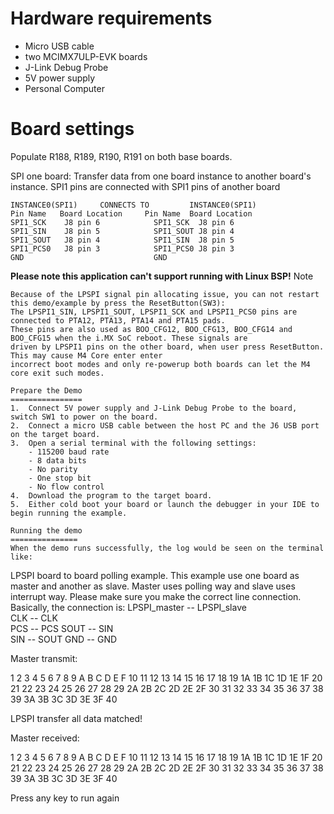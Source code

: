 Hardware requirements
=====================
- Micro USB cable
- two MCIMX7ULP-EVK boards
- J-Link Debug Probe
- 5V power supply
- Personal Computer

Board settings
==============
Populate R188, R189, R190, R191 on both base boards.

SPI one board:
Transfer data from one board instance to another board's instance.
SPI1 pins are connected with SPI1 pins of another board
~~~~~~~~~~~~~~~~~~~~~~~~~~~~~~~~~~~~~~~~~~~~~~~~~~~~~~
INSTANCE0(SPI1)     CONNECTS TO         INSTANCE0(SPI1)
Pin Name   Board Location     Pin Name  Board Location
SPI1_SCK    J8 pin 6            SPI1_SCK  J8 pin 6
SPI1_SIN    J8 pin 5            SPI1_SOUT J8 pin 4
SPI1_SOUT   J8 pin 4            SPI1_SIN  J8 pin 5
SPI1_PCS0   J8 pin 3            SPI1_PCS0 J8 pin 3
GND                             GND
~~~~~~~~~~~~~~~~~~~~~~~~~~~~~~~~~~~~~~~~~~~~~~~~~~~~~~

**Please note this application can't support running with Linux BSP!**
Note
~~~~~~~~~~~~~~
Because of the LPSPI signal pin allocating issue, you can not restart this demo/example by press the ResetButton(SW3):
The LPSPI1_SIN, LPSPI1_SOUT, LPSPI1_SCK and LPSPI1_PCS0 pins are connected to PTA12, PTA13, PTA14 and PTA15 pads.
These pins are also used as BOO_CFG12, BOO_CFG13, BOO_CFG14 and BOO_CFG15 when the i.MX SoC reboot. These signals are
driven by LPSPI1 pins on the other board, when user press ResetButton. This may cause M4 Core enter enter
incorrect boot modes and only re-powerup both boards can let the M4 core exit such modes.

Prepare the Demo
================
1.  Connect 5V power supply and J-Link Debug Probe to the board, switch SW1 to power on the board.
2.  Connect a micro USB cable between the host PC and the J6 USB port on the target board.
3.  Open a serial terminal with the following settings:
    - 115200 baud rate
    - 8 data bits
    - No parity
    - One stop bit
    - No flow control
4.  Download the program to the target board.
5.  Either cold boot your board or launch the debugger in your IDE to begin running the example.

Running the demo
===============
When the demo runs successfully, the log would be seen on the terminal like:

~~~~~~~~~~~~~~~~~~~~~~~~~~~~~~~~~~~~~~~~~~~~~~~~~~~~~~~~~~~~~~~~~~~~~~~~~~~~~~~~~~~~
LPSPI board to board polling example.
This example use one board as master and another as slave.
Master uses polling way and slave uses interrupt way. 
Please make sure you make the correct line connection. Basically, the connection is: 
LPSPI_master --  LPSPI_slave   
   CLK       --    CLK  
   PCS       --    PCS 
   SOUT      --    SIN  
   SIN       --    SOUT 
   GND       --    GND 

 Master transmit:

  1  2  3  4  5  6  7  8  9  A  B  C  D  E  F 10
 11 12 13 14 15 16 17 18 19 1A 1B 1C 1D 1E 1F 20
 21 22 23 24 25 26 27 28 29 2A 2B 2C 2D 2E 2F 30
 31 32 33 34 35 36 37 38 39 3A 3B 3C 3D 3E 3F 40
 
LPSPI transfer all data matched! 

 Master received:

  1  2  3  4  5  6  7  8  9  A  B  C  D  E  F 10
 11 12 13 14 15 16 17 18 19 1A 1B 1C 1D 1E 1F 20
 21 22 23 24 25 26 27 28 29 2A 2B 2C 2D 2E 2F 30
 31 32 33 34 35 36 37 38 39 3A 3B 3C 3D 3E 3F 40

 Press any key to run again
~~~~~~~~~~~~~~~~~~~~~~~~~~~~~~~~~~~~~~~~~~~~~~~~~~~~~~~~~~~~~~~~~~~~~~~~~~~~~~~~~~~~~
